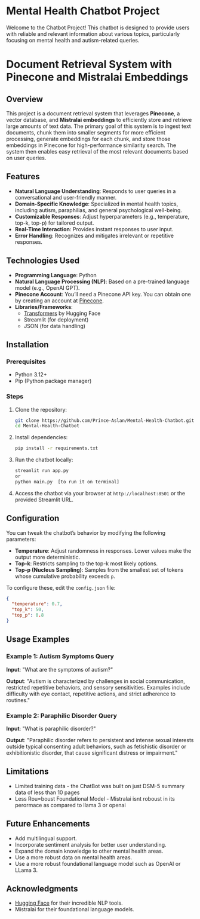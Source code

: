 # Mental Health Chatbot Project

Welcome to the Chatbot Project! This chatbot is designed to provide users with reliable and relevant information about various topics, particularly focusing on mental health and autism-related queries.

# Document Retrieval System with Pinecone and Mistralai Embeddings

## Overview

This project is a document retrieval system that leverages **Pinecone**, a vector database, and **Mistralai embeddings** to efficiently store and retrieve large amounts of text data. The primary goal of this system is to ingest text documents, chunk them into smaller segments for more efficient processing, generate embeddings for each chunk, and store those embeddings in Pinecone for high-performance similarity search. The system then enables easy retrieval of the most relevant documents based on user queries.

## Features

- **Natural Language Understanding**: Responds to user queries in a conversational and user-friendly manner.
- **Domain-Specific Knowledge**: Specialized in mental health topics, including autism, paraphilias, and general psychological well-being.
- **Customizable Responses**: Adjust hyperparameters (e.g., temperature, top-k, top-p) for tailored output.
- **Real-Time Interaction**: Provides instant responses to user input.
- **Error Handling**: Recognizes and mitigates irrelevant or repetitive responses.

## Technologies Used

- **Programming Language**: Python
- **Natural Language Processing (NLP)**: Based on a pre-trained language model (e.g., OpenAI GPT).
- **Pinecone Account**: You’ll need a Pinecone API key. You can obtain one by creating an account at [Pinecone](https://www.pinecone.io/).
- **Libraries/Frameworks**:
  - [Transformers](https://github.com/huggingface/transformers) by Hugging Face
  - Streamlit (for deployment)
  - JSON (for data handling)

## Installation

### Prerequisites
- Python 3.12+
- Pip (Python package manager)

### Steps
1. Clone the repository:
   ```bash
   git clone https://github.com/Prince-Aslan/Mental-Health-Chatbot.git
   cd Mental-Health-Chatbot
   ```

2. Install dependencies:
   ```bash
   pip install -r requirements.txt
   ```

3. Run the chatbot locally:
   ```bash
   streamlit run app.py
   or
   python main.py  [to run it on terminal]
   ```

4. Access the chatbot via your browser at `http://localhost:8501` or the provided Streamlit URL.

## Configuration

You can tweak the chatbot’s behavior by modifying the following parameters:

- **Temperature**: Adjust randomness in responses. Lower values make the output more deterministic.
- **Top-k**: Restricts sampling to the top-k most likely options.
- **Top-p (Nucleus Sampling)**: Samples from the smallest set of tokens whose cumulative probability exceeds `p`.

To configure these, edit the `config.json` file:
```json
{
  "temperature": 0.7,
  "top_k": 50,
  "top_p": 0.8
}
```

## Usage Examples
### Example 1: Autism Symptoms Query
**Input**: "What are the symptoms of autism?"

**Output**:
"Autism is characterized by challenges in social communication, restricted repetitive behaviors, and sensory sensitivities. Examples include difficulty with eye contact, repetitive actions, and strict adherence to routines."

### Example 2: Paraphilic Disorder Query
**Input**: "What is paraphilic disorder?"

**Output**:
"Paraphilic disorder refers to persistent and intense sexual interests outside typical consenting adult behaviors, such as fetishistic disorder or exhibitionistic disorder, that cause significant distress or impairment."

## Limitations
- Limited training data -  the ChatBot was built on just DSM-5 summary data of less than 10 pages
- Less Rou=boust Foundational Model - Mistralai isnt roboust in its perormace as compared to llama 3 or openai

## Future Enhancements
- Add multilingual support.
- Incorporate sentiment analysis for better user understanding.
- Expand the domain knowledge to other mental health areas.
- Use a more robust data on mental health areas.
- Use a more robust foundational language model such as OpenAI or LLama 3.


## Acknowledgments
- [Hugging Face](https://huggingface.co/) for their incredible NLP tools.
- Mistralai for their foundational language models.

